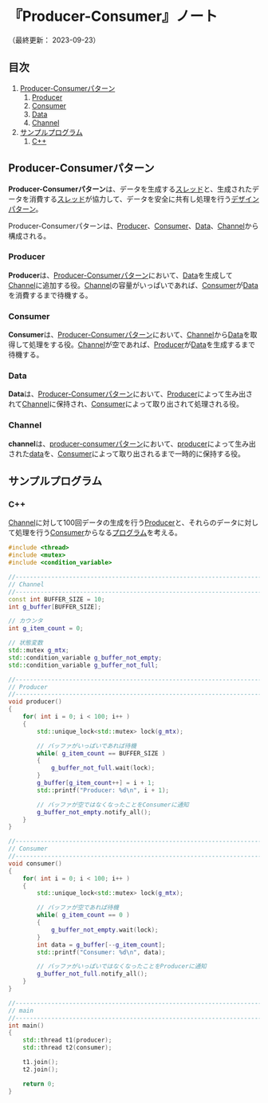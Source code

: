 # 『Producer-Consumer』ノート

（最終更新： 2023-09-23）


## 目次

1. [Producer-Consumerパターン](#producer-consumerパターン)
	1. [Producer](#producer)
	1. [Consumer](#consumer)
	1. [Data](#data)
	1. [Channel](#channel)
1. [サンプルプログラム](#サンプルプログラム)
	1. [C++](#c)


## Producer-Consumerパターン

**Producer-Consumerパターン**は、データを生成する[スレッド](../../../../../computer/software/_/chapters/operating_system.md#スレッド)と、生成されたデータを消費する[スレッド](../../../../../computer/software/_/chapters/operating_system.md#スレッド)が協力して、データを安全に共有し処理を行う[デザインパターン](../../../_/chapters/design_pattern.md#デザインパターン)。

Producer-Consumerパターンは、[Producer](#producer)、[Consumer](#consumer)、[Data](#data)、[Channel](#channel)から構成される。

### Producer

**Producer**は、[Producer-Consumerパターン](#producer-consumerパターン)において、[Data](#data)を生成して[Channel](#channel)に追加する役。[Channel](#channel)の容量がいっぱいであれば、[Consumer](#consumer)が[Data](#data)を消費するまで待機する。

### Consumer

**Consumer**は、[Producer-Consumerパターン](#producer-consumerパターン)において、[Channel](#channel)から[Data](#data)を取得して処理をする役。[Channel](#channel)が空であれば、[Producer](#producer)が[Data](#data)を生成するまで待機する。

### Data

**Data**は、[Producer-Consumerパターン](#producer-consumerパターン)において、[Producer](#producer)によって生み出されて[Channel](#channel)に保持され、[Consumer](#consumer)によって取り出されて処理される役。

### Channel

**channel**は、[producer-consumerパターン](#producer-consumerパターン)において、[producer](#producer)によって生み出された[data](#data)を、[Consumer](#consumer)によって取り出されるまで一時的に保持する役。


## サンプルプログラム

### C++

[Channel](#channel)に対して100回データの生成を行う[Producer](#producer)と、それらのデータに対して処理を行う[Consumer](#consumer)からなる[プログラム](../../../../../programming/_/chapters/programming.md#プログラム)を考える。

```cpp
#include <thread>
#include <mutex>
#include <condition_variable>

//------------------------------------------------------------------------------
// Channel
//------------------------------------------------------------------------------
const int BUFFER_SIZE = 10;
int g_buffer[BUFFER_SIZE];

// カウンタ
int g_item_count = 0;

// 状態変数
std::mutex g_mtx;
std::condition_variable g_buffer_not_empty;
std::condition_variable g_buffer_not_full;

//------------------------------------------------------------------------------
// Producer
//------------------------------------------------------------------------------
void producer()
{
    for( int i = 0; i < 100; i++ )
    {
        std::unique_lock<std::mutex> lock(g_mtx);

        // バッファがいっぱいであれば待機
        while( g_item_count == BUFFER_SIZE )
        {
            g_buffer_not_full.wait(lock);
        }
        g_buffer[g_item_count++] = i + 1;
        std::printf("Producer: %d\n", i + 1);

        // バッファが空ではなくなったことをConsumerに通知
        g_buffer_not_empty.notify_all();
    }
}

//------------------------------------------------------------------------------
// Consumer
//------------------------------------------------------------------------------
void consumer()
{
    for( int i = 0; i < 100; i++ )
    {
        std::unique_lock<std::mutex> lock(g_mtx);

        // バッファが空であれば待機
        while( g_item_count == 0 )
        {
            g_buffer_not_empty.wait(lock);
        }
        int data = g_buffer[--g_item_count];
        std::printf("Consumer: %d\n", data);

        // バッファがいっぱいではなくなったことをProducerに通知
        g_buffer_not_full.notify_all();
    }
}

//------------------------------------------------------------------------------
// main
//------------------------------------------------------------------------------
int main()
{
    std::thread t1(producer);
    std::thread t2(consumer);

    t1.join();
    t2.join();

    return 0;
}
```
